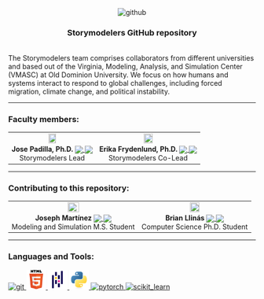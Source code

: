 <!--

**Here are some ideas to get you started:**

🙋‍♀️ A short introduction - what is your organization all about?
🌈 Contribution guidelines - how can the community get involved?
👩‍💻 Useful resources - where can the community find your docs? Is there anything else the community should know?
🍿 Fun facts - what does your team eat for breakfast?
🧙 Remember, you can do mighty things with the power of [Markdown](https://docs.github.com/github/writing-on-github/getting-started-with-writing-and-formatting-on-github/basic-writing-and-formatting-syntax)
-->
<p align="center"> 
    <img src="https://static.wixstatic.com/media/f77518_3b907e7e3c644206a0f089178d4c6b31~mv2.png/v1/fit/w_2500,h_1330,al_c/f77518_3b907e7e3c644206a0f089178d4c6b31~mv2.png" alt="github" align="center" width="20%" height="20%"/> 
</p>

<h3 align="center">Storymodelers GitHub repository</h3><br>
The Storymodelers team comprises collaborators from different universities and based out of the Virginia, Modeling, Analysis, and Simulation Center (VMASC) at Old Dominion University. We focus on how humans and systems interact to respond to global challenges, including forced migration, climate change, and political instability.

<hr>

<!-- Faculty members -->
<h3>Faculty members:</h3>
<table id="contributors" style="background-color:rgba(0, 0, 0, 0); width:100%" >
  <tr>
    <td align="center">
      <!--- Add below the info of the person -->
      <img src="https://static.wixstatic.com/media/f77518_989d5c1db62f40f79e7cb97ebb1e5ee0~mv2.jpg/v1/fill/w_301,h_300,al_c,q_80,usm_0.66_1.00_0.01,enc_auto/JoseProfile.jpg" align="center" width="30%" height="30%" /> </br>
      <b>Jose Padilla, Ph.D.</b>
      <a href="https://twitter.com/jojpa" target="blank">
        <img align="center" src="https://raw.githubusercontent.com/rahuldkjain/github-profile-readme-generator/master/src/images/icons/Social/twitter.svg" width="15" />
      </a>
      <a href="https://www.linkedin.com/in/jose-j-padilla-1624224a/" target="blank">
        <img align="center" src="https://raw.githubusercontent.com/rahuldkjain/github-profile-readme-generator/master/src/images/icons/Social/linked-in-alt.svg" width="15" />
      </a>
      </br>
      Storymodelers Lead
    </td>
    <td align="center">
      <!--- Add below the info of the person -->
      <img src="https://static.wixstatic.com/media/f77518_0d191e2b28f3400d8ab78f1afe50c419~mv2.jpg/v1/crop/x_891,y_1184,w_1478,h_1478/fill/w_301,h_300,al_c,q_80,usm_0.66_1.00_0.01,enc_auto/Erika_JPG.jpg" align="center" width="30%" height="30%" /> </br>
      <b>Erika Frydenlund, Ph.D.</b>
      <a href="https://twitter.com/ErikaFrydenlund" target="blank">
        <img align="center" src="https://raw.githubusercontent.com/rahuldkjain/github-profile-readme-generator/master/src/images/icons/Social/twitter.svg" width="15" />
      </a>
      <a href="https://www.linkedin.com/in/efrydenlund/" target="blank">
        <img align="center" src="https://raw.githubusercontent.com/rahuldkjain/github-profile-readme-generator/master/src/images/icons/Social/linked-in-alt.svg" width="15" />
      </a>
      </br>
      Storymodelers Co-Lead
    </td>
  </tr>
</table>


<hr>
<!-- Contribution section -->
<h3>Contributing to this repository:</h3>
<table id="contributors" style="background-color:rgba(0, 0, 0, 0); width:100%">
  <tr>
    <td align="center">
      <!--- Add below the info of the person -->
      <img src="https://avatars.githubusercontent.com/u/58085173?v=4" align="center" width="30%" height="30%" /> </br>
      <b>Joseph Martínez</b>
      <a href="https://twitter.com/joseph_mars7" target="blank">
        <img align="center" src="https://raw.githubusercontent.com/rahuldkjain/github-profile-readme-generator/master/src/images/icons/Social/twitter.svg" width="15" />
      </a>
      <a href="https://linkedin.com/in/josephmars" target="blank">
        <img align="center" src="https://raw.githubusercontent.com/rahuldkjain/github-profile-readme-generator/master/src/images/icons/Social/linked-in-alt.svg" width="15" />
      </a>
      </br>
      Modeling and Simulation M.S. Student
    </td>
    <td align="center">
      <!--- Add below the info of the person -->
      <img src="https://avatars.githubusercontent.com/u/122256615?v=4" align="center" width="30%" height="30%" /> </br>
      <b>Brian Llinás</b>
      <a href="https://twitter.com/bllin001" target="blank">
        <img align="center" src="https://raw.githubusercontent.com/rahuldkjain/github-profile-readme-generator/master/src/images/icons/Social/twitter.svg" width="15" />
      </a>
      <a href="https://www.linkedin.com/in/brian-jesus-llinas-marimon/" target="blank">
        <img align="center" src="https://raw.githubusercontent.com/rahuldkjain/github-profile-readme-generator/master/src/images/icons/Social/linked-in-alt.svg" width="15" />
      </a>
      </br>
      Computer Science Ph.D. Student
    </td>
  </tr>
</table>

<hr>

<!-- Languages and Tools section-->
<h3 align="left">Languages and Tools:</h3>
<p align="left"> 
    <a href="https://git-scm.com/" target="_blank" rel="noreferrer"> 
        <img src="https://www.vectorlogo.zone/logos/git-scm/git-scm-icon.svg" alt="git" width="40" height="40"/>
    </a> 
    <a href="https://www.w3.org/html/" target="_blank" rel="noreferrer"> 
        <img src="https://raw.githubusercontent.com/devicons/devicon/master/icons/html5/html5-original-wordmark.svg" alt="html5" width="40" height="40"/> 
    </a>
    <a href="https://pandas.pydata.org/" target="_blank" rel="noreferrer"> 
        <img src="https://raw.githubusercontent.com/devicons/devicon/2ae2a900d2f041da66e950e4d48052658d850630/icons/pandas/pandas-original.svg" alt="pandas" width="40" height="40"/> 
    </a>
    <a href="https://www.python.org" target="_blank" rel="noreferrer"> 
        <img src="https://raw.githubusercontent.com/devicons/devicon/master/icons/python/python-original.svg" alt="python" width="40" height="40"/>
    </a> 
    <a href="https://pytorch.org/" target="_blank" rel="noreferrer"> 
        <img src="https://www.vectorlogo.zone/logos/pytorch/pytorch-icon.svg" alt="pytorch" width="40" height="40"/> 
    </a> 
    <a href="https://scikit-learn.org/" target="_blank" rel="noreferrer"> 
        <img src="https://upload.wikimedia.org/wikipedia/commons/0/05/Scikit_learn_logo_small.svg" alt="scikit_learn" width="40" height="40"/> 
    </a> 
</p>

